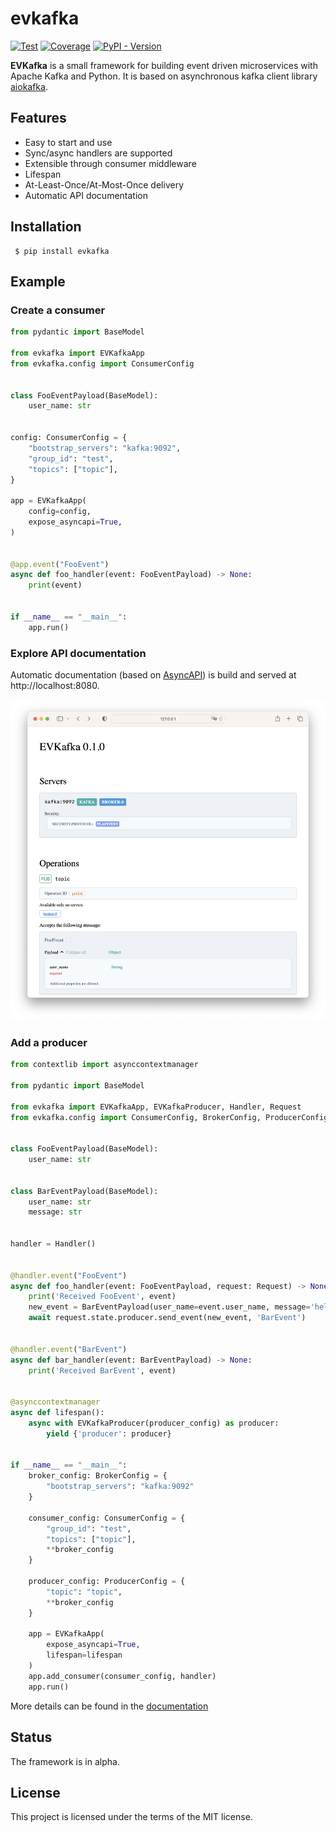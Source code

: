 # evkafka

[![Test](https://github.com/theleharo/evkafka/actions/workflows/test.yml/badge.svg)](https://github.com/theleharo/evkafka/actions/workflows/test.yml)
[![Coverage](https://coverage-badge.samuelcolvin.workers.dev/theleharo/evkafka.svg)](https://coverage-badge.samuelcolvin.workers.dev/redirect/theleharo/evkafka)
[![PyPI - Version](https://img.shields.io/pypi/v/evkafka)](https://pypi.org/project/evkafka/)

**EVKafka** is a small framework for building event driven
microservices with Apache Kafka and Python.
It is based on asynchronous kafka client library
[aiokafka](https://aiokafka.readthedocs.io/en/stable/).

## Features

- Easy to start and use
- Sync/async handlers are supported
- Extensible through consumer middleware
- Lifespan
- At-Least-Once/At-Most-Once delivery
- Automatic API documentation

## Installation

     $ pip install evkafka

## Example

### Create a consumer

```python
from pydantic import BaseModel

from evkafka import EVKafkaApp
from evkafka.config import ConsumerConfig


class FooEventPayload(BaseModel):
    user_name: str


config: ConsumerConfig = {
    "bootstrap_servers": "kafka:9092",
    "group_id": "test",
    "topics": ["topic"],
}

app = EVKafkaApp(
    config=config,
    expose_asyncapi=True,
)


@app.event("FooEvent")
async def foo_handler(event: FooEventPayload) -> None:
    print(event)


if __name__ == "__main__":
    app.run()
```

### Explore API documentation

Automatic documentation (based on [AsyncAPI](https://www.asyncapi.com/)) is build and served at
http://localhost:8080.

![Screenshot](docs/img/asyncapi.png)

### Add a producer

```python
from contextlib import asynccontextmanager

from pydantic import BaseModel

from evkafka import EVKafkaApp, EVKafkaProducer, Handler, Request
from evkafka.config import ConsumerConfig, BrokerConfig, ProducerConfig


class FooEventPayload(BaseModel):
    user_name: str


class BarEventPayload(BaseModel):
    user_name: str
    message: str


handler = Handler()


@handler.event("FooEvent")
async def foo_handler(event: FooEventPayload, request: Request) -> None:
    print('Received FooEvent', event)
    new_event = BarEventPayload(user_name=event.user_name, message='hello')
    await request.state.producer.send_event(new_event, 'BarEvent')


@handler.event("BarEvent")
async def bar_handler(event: BarEventPayload) -> None:
    print('Received BarEvent', event)


@asynccontextmanager
async def lifespan():
    async with EVKafkaProducer(producer_config) as producer:
        yield {'producer': producer}


if __name__ == "__main__":
    broker_config: BrokerConfig = {
        "bootstrap_servers": "kafka:9092"
    }

    consumer_config: ConsumerConfig = {
        "group_id": "test",
        "topics": ["topic"],
        **broker_config
    }

    producer_config: ProducerConfig = {
        "topic": "topic",
        **broker_config
    }

    app = EVKafkaApp(
        expose_asyncapi=True,
        lifespan=lifespan
    )
    app.add_consumer(consumer_config, handler)
    app.run()

```

More details can be found in the [documentation](https://evkafka.readthedocs.io/)

## Status

The framework is in alpha.

## License

This project is licensed under the terms of the MIT license.
